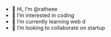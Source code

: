 - 👋 Hi, I’m @ratheee
- 👀 I’m interested in coding 
- 🌱 I’m currently learning web d
- 💞️ I’m looking to collaborate on startup

<!---
ratheee/ratheee is a ✨ special ✨ repository because its `README.md` (this file) appears on your GitHub profile.
You can click the Preview link to take a look at your changes.
--->
